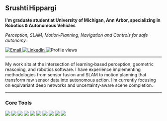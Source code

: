 <h2 align="left">Srushti Hippargi</h2>
<p align="left"><strong>I'm graduate student at University of Michigan, Ann Arbor, specializing in Robotics & Autonomous Vehicles</strong></p>
<p align="left"><em>Perception, SLAM, Motion‑Planning, Navigation and Controls for safe autonomy.</em></p>

<p align="left">
  <a href="mailto:shipparg@umich.edu">
    <img src="https://img.shields.io/badge/email-shipparg%40umich.edu-555?style=flat-square" alt="Email"/>
  </a>
  <a href="https://www.linkedin.com/in/srushtihippargi/">
    <img src="https://img.shields.io/badge/LinkedIn-Profile-0A66C2?style=flat-square&logo=linkedin&logoColor=white" alt="LinkedIn"/>
  </a>
  <img src="https://komarev.com/ghpvc/?username=srushtihippargi&style=flat-square&label=Views" alt="Profile views"/>
</p>

---
<p align="left">My work sits at the intersection of learning‑based perception, geometric reasoning, and robotics software. I have experience implementing methodologies from sensor fusion and SLAM to motion planning that transform raw sensor data into autonomous action. I’m currently focusing on equivariant deep networks and uncertainty‑aware scene completion.</p>

---

### Core Tools
<p>
  <img src="https://img.shields.io/badge/Python-3670A0?style=flat-square&logo=python&logoColor=white"/>
  <img src="https://img.shields.io/badge/C++-00599C?style=flat-square&logo=c%2B%2B&logoColor=white"/>
  <img src="https://img.shields.io/badge/PyTorch-EE4C2C?style=flat-square&logo=pytorch&logoColor=white"/>
  <img src="https://img.shields.io/badge/TensorFlow-FF6F00?style=flat-square&logo=tensorflow&logoColor=white"/>
  <img src="https://img.shields.io/badge/ROS 2-22314E?style=flat-square&logo=ros&logoColor=white"/>
  <img src="https://img.shields.io/badge/CARLA-2D2D2D?style=flat-square&logo=car&logoColor=white"/>
  <img src="https://img.shields.io/badge/Gazebo-844FBA?style=flat-square&logo=gazebo&logoColor=white"/>
  <img src="https://img.shields.io/badge/OpenCV-5C3EE8?style=flat-square&logo=opencv&logoColor=white"/>
  <img src="https://img.shields.io/badge/NumPy-013243?style=flat-square&logo=numpy&logoColor=white"/>
  <img src="https://img.shields.io/badge/Matplotlib-3776AB?style=flat-square&logo=python&logoColor=white"/>
</p>
